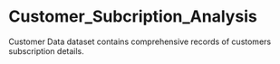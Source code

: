 # Customer_Subcription_Analysis
Customer Data dataset contains comprehensive records of customers subscription details.
